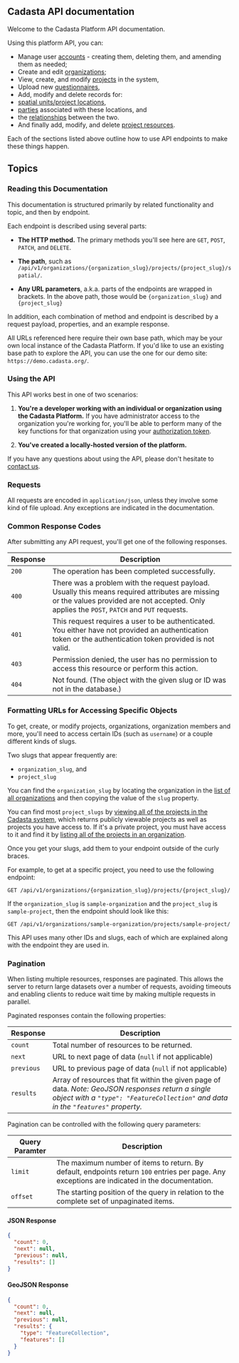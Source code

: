 ## Cadasta API documentation

Welcome to the Cadasta Platform API documentation.

Using this platform API, you can:

* Manage user [accounts](#managing-a-user-account) - creating them, deleting them, and amending them as needed;
* Create and edit [organizations](#organizations);
* View, create, and modify [projects](#projects) in the system,
* Upload new [questionnaires](#questionnaires-1),
* Add, modify and delete records for:
* [spatial units/project locations](#spatial-units-aka-project-locations),
* [parties](#parties) associated with these locations, and
* the [relationships](#relationships) between the two.
* And finally add, modify, and delete [project resources](#project-resources).

Each of the sections listed above outline how to use API endpoints to make these things happen.

## Topics

### Reading this Documentation

This documentation is structured primarily by related functionality and topic, and then by endpoint.

Each endpoint is described using several parts:

* **The HTTP method.** The primary methods you'll see here are `GET`, `POST`, `PATCH`, and `DELETE`.

* **The path**, such as `/api/v1/organizations/{organization_slug}/projects/{project_slug}/spatial/`.

* **Any URL parameters**, a.k.a. parts of the endpoints are wrapped in brackets. In the above path, those would be `{organization_slug}` and `{project_slug}`

In addition, each combination of method and endpoint is described by a request payload, properties, and an example response.

All URLs referenced here require their own base path, which may be your own local instance of the Cadasta Platform. If you'd like to use an existing base path to explore the API, you can use the one for our demo site: `https://demo.cadasta.org/`.

### Using the API

This API works best in one of two scenarios:

1. **You're a developer working with an individual or organization using the Cadasta Platform.** If you have administrator access to the organization you're working for, you'll be able to perform many of the key functions for that organization using your [authorization token](#log-a-user-in--get-authorization-key).

2. **You've created a locally-hosted version of the platform.**

If you have any questions about using the API, please don't hesitate to <a href="(http://cadasta.org/contact/)" target="_blank">contact us</a>.

### Requests

All requests are encoded in `application/json`, unless they involve some kind of file upload. Any exceptions are indicated in the documentation.

### Common Response Codes

After submitting any API request, you'll get one of the following responses.

Response | Description
---|---
`200` | The operation has been completed successfully.
`400` | There was a problem with the request payload. Usually this means required attributes are missing or the values provided are not accepted. Only applies the `POST`, `PATCH` and `PUT` requests.
`401` | This request requires a user to be authenticated. You either have not provided an authentication token or the  authentication token provided is not valid.
`403` | Permission denied, the user has no permission to access this resource or perform this action.
`404` | Not found. (The object with the given slug or ID was not in the database.)

### Formatting URLs for Accessing Specific Objects

To get, create, or modify projects, organizations, organization members and more, you'll need to access certain IDs (such as `username`) or a couple different kinds of slugs.

Two slugs that appear frequently are:

* `organization_slug`, and
* `project_slug`

You can find the `organization_slug` by locating the organization in the [list of all organizations](#list-organizations) and then copying the value of the `slug` property.

You can find most `project_slugs` by [viewing all of the projects in the Cadasta system](#list-all-projects), which returns publicly viewable projects as well as projects you have access to. If it's a private project, you must have access to it and find it by [listing all of the projects in an organization](#list-all-projects).

Once you get your slugs, add them to your endpoint outside of the curly braces.

For example, to get at a specific project, you need to use the following endpoint:

```endpoint
GET /api/v1/organizations/{organization_slug}/projects/{project_slug}/
```

If the `organization_slug` is `sample-organization` and the `project_slug` is `sample-project`, then the endpoint should look like this:

```
GET /api/v1/organizations/sample-organization/projects/sample-project/
```

This API uses many other IDs and slugs, each of which are explained along with the endpoint they are used in.

### Pagination

When listing multiple resources, responses are paginated. This allows the server to return large datasets over a number of requests, avoiding timeouts and enabling clients to reduce wait time by making multiple requests in parallel.

Paginated responses contain the following properties:

Response | Description
---|---
`count` | Total number of resources to be returned.
`next` | URL to next page of data (`null` if not applicable)
`previous` | URL to previous page of data (`null` if not applicable)
`results` | Array of resources that fit within the given page of data. _Note: GeoJSON responses return a single object with a `"type": "FeatureCollection"` and data in the `"features"` property._

Pagination can be controlled with the following query parameters:

Query Paramter | Description
---|---
`limit` | The maximum number of items to return. By default, endpoints return `100` entries per page. Any exceptions are indicated in the documentation.
`offset` | The starting position of the query in relation to the complete set of unpaginated items.

#### JSON Response
```json
{
  "count": 0,
  "next": null,
  "previous": null,
  "results": []
}
```

#### GeoJSON Response
```json
{
  "count": 0,
  "next": null,
  "previous": null,
  "results": {
    "type": "FeatureCollection",
    "features": []
  }
}
```
